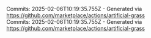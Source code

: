 Commits: 2025-02-06T10:19:35.755Z - Generated via https://github.com/marketplace/actions/artificial-grass
<br>
Commits: 2025-02-06T10:19:35.755Z - Generated via https://github.com/marketplace/actions/artificial-grass
<br>
